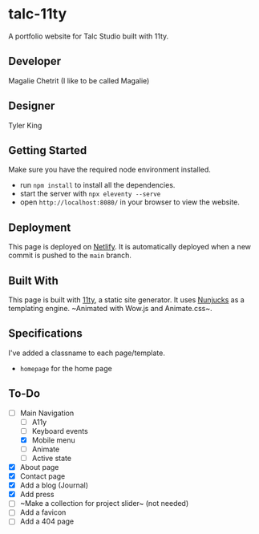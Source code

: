 # talc-11ty
A portfolio website for Talc Studio built with 11ty.

## Developer
Magalie Chetrit (I like to be called Magalie)

## Designer
Tyler King

## Getting Started
Make sure you have the required node environment installed.
- run `npm install` to install all the dependencies.
- start the server with `npx eleventy --serve`
- open `http://localhost:8080/` in your browser to view the website.

## Deployment
This page is deployed on [Netlify](https://www.netlify.com/). It is automatically deployed when a new commit is pushed to the `main` branch.

## Built With
This page is built with [11ty](https://www.11ty.dev/), a static site generator. It uses [Nunjucks](https://mozilla.github.io/nunjucks/) as a templating engine. ~Animated with Wow.js and Animate.css~.

## Specifications
I've added a classname to each page/template.
- `homepage` for the home page

## To-Do
- [ ] Main Navigation
    - [ ] A11y
    - [ ] Keyboard events
    - [x] Mobile menu
    - [ ] Animate
    - [ ] Active state
- [x] About page
- [x] Contact page
- [x] Add a blog (Journal)
- [x] Add press
- [ ] ~Make a collection for project slider~ (not needed)
- [ ] Add a favicon
- [ ] Add a 404 page